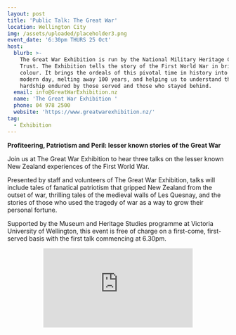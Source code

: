 ```yaml
---
layout: post
title: 'Public Talk: The Great War'
location: Wellington City
img: /assets/uploaded/placeholder3.png
event_date: '6:30pm THURS 25 Oct'
host:
  blurb: >-
    The Great War Exhibition is run by the National Military Heritage Charitable
    Trust. The Exhibition tells the story of the First World War in brilliant
    colour. It brings the ordeals of this pivotal time in history into the
    modern day, melting away 100 years, and helping us to understand the
    hardship endured by those served and those who stayed behind.
  email: info@GreatWarExhibition.nz
  name: 'The Great War Exhibition '
  phone: 04 978 2500
  website: 'https://www.greatwarexhibition.nz/'
tag:
  - Exhibition
---
```

**Profiteering, Patriotism and Peril: lesser known stories of the Great War**

Join us at The Great War Exhibition to hear three talks on the lesser known New Zealand experiences of the First World War. 

Presented by staff and volunteers of The Great War Exhibition, talks will include tales of fanatical patriotism that gripped New Zealand from the outset of war, thrilling tales of the medieval walls of Les Quesnay, and the stories of those who used the tragedy of war as a way to grow their personal fortune. 

Supported by the Museum and Heritage Studies programme at Victoria University of Wellington, this event is free of charge on a first-come, first-served basis with the first talk commencing at 6.30pm.

<center><iframe src="https://www.facebook.com/plugins/page.php?href=https%3A%2F%2Fwww.facebook.com%2FGreatWarExhibition%2F&tabs=header&width=340&height=180&small_header=false&adapt_container_width=true&hide_cover=false&show_facepile=false&appId" width="340" height="180" style="border:none;overflow:hidden" scrolling="no" frameborder="0" allowTransparency="true" allow="encrypted-media"></iframe></center>
